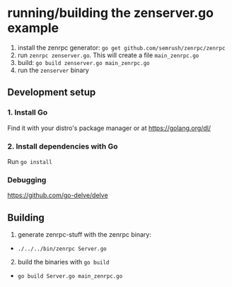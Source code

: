# running/building the zenserver.go example

1. install the zenrpc generator: `go get github.com/semrush/zenrpc/zenrpc`
2. run `zenrpc zenserver.go`. This will create a file `main_zenrpc.go`
3. build: `go build zenserver.go main_zenrpc.go`
4. run the `zenserver` binary


## Development setup

### 1. Install Go

Find it with your distro's package manager or at https://golang.org/dl/

### 2. Install dependencies with Go

Run `go install`


### Debugging

https://github.com/go-delve/delve

## Building

1. generate zenrpc-stuff with the zenrpc binary:
  - `./../../bin/zenrpc Server.go`
2. build the binaries with `go build`
  - `go build Server.go main_zenrpc.go`
